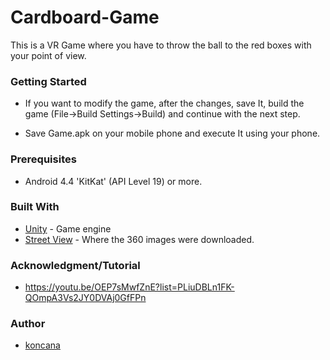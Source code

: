 # Cardboard-Game
  
  This is a VR Game where you have to throw the ball to the red boxes with your point of view.
### Getting Started  
  
 * If you want to modify the game, after the changes, save It, build the game (File->Build Settings->Build) and continue with the next step.

 * Save Game.apk on your mobile phone and execute It using your phone.
 
### Prerequisites

* Android 4.4 'KitKat' (API Level 19) or more.

### Built With 

* [Unity](https://unity.com) - Game engine 
* [Street View](istreetview.com) - Where the 360 images were downloaded.

### Acknowledgment/Tutorial

* https://youtu.be/OEP7sMwfZnE?list=PLiuDBLn1FK-QOmpA3Vs2JY0DVAj0GfFPn

### Author

* [koncana](https://github.com/koncana)